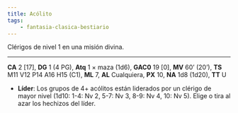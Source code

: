 ```yaml
---
title: Acólito
tags:
    - fantasia-clasica-bestiario
---
```

Clérigos de nivel 1 en una misión divina.
___
**CA** 2 [17], **DG** 1 (4 PG), **Atq** 1 × maza (1d6), **GAC0** 19 [0], **MV** 60’ (20’), **TS** M11 V12 P14 A16 H15 (C1), **ML** 7, **AL** Cualquiera, **PX** 10, **NA** 1d8 (1d20), **TT** U

- **Líder**: Los grupos de 4+ acólitos están liderados por un clérigo de mayor nivel (1d10: 1-4: Nv 2, 5-7: Nv 3, 8-9: Nv 4, 10: Nv 5). Elige o tira al azar los hechizos del líder.
